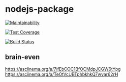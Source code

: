 # nodejs-package

[![Maintainability](https://api.codeclimate.com/v1/badges/f05b71536424b4ee95e6/maintainability)](https://codeclimate.com/github/elfmsk/project-lvl1-s328/maintainability)

[![Test Coverage](https://api.codeclimate.com/v1/badges/f05b71536424b4ee95e6/test_coverage)](https://codeclimate.com/github/elfmsk/project-lvl1-s328/test_coverage)

[![Build Status](https://travis-ci.org/elfmsk/project-lvl1-s328.svg?branch=master)](https://travis-ci.org/elfmsk/project-lvl1-s328)

## brain-even

https://asciinema.org/a/7ifEbCOC1BfOCMdpJCGW6tYpg
https://asciinema.org/a/TeOtVcUBTphbkhkQ7wvar62rH
